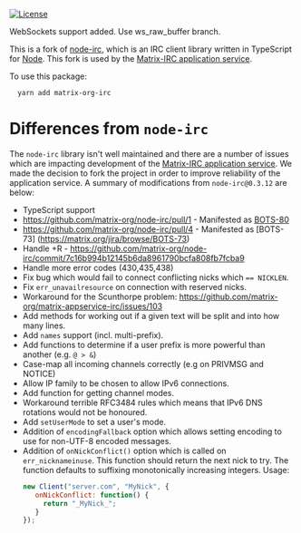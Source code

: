 [![License](https://img.shields.io/badge/license-GPLv3-blue.svg?style=flat)](http://opensource.org/licenses/GPL-3.0)

WebSockets support added.
Use ws_raw_buffer branch.

This is a fork of [node-irc](http://node-irc.readthedocs.org/), which is an IRC client library written in TypeScript for [Node](http://nodejs.org/). This fork is used by the [Matrix-IRC application service](http://github.com/matrix-org/matrix-appservice-irc).

To use this package:
```
  yarn add matrix-org-irc
```

# Differences from `node-irc`
The `node-irc` library isn't well maintained and there are a number of issues which are impacting development of the [Matrix-IRC application service](http://github.com/matrix-org/matrix-appservice-irc). We made the decision to fork the project in order to improve reliability of the application service. A summary of modifications from `node-irc@0.3.12` are below:
 - TypeScript support
 - https://github.com/matrix-org/node-irc/pull/1 - Manifested as [BOTS-80](https://matrix.org/jira/browse/BOTS-80)
 - https://github.com/matrix-org/node-irc/pull/4 - Manifested as [BOTS-73] (https://matrix.org/jira/browse/BOTS-73)
 - Handle +R - https://github.com/matrix-org/node-irc/commit/7c16b994b12145b6da8961790bcfa808fb7fcba9
 - Handle more error codes (430,435,438)
 - Fix bug which would fail to connect conflicting nicks which `== NICKLEN`.
 - Fix `err_unavailresource` on connection with reserved nicks.
 - Workaround for the Scunthorpe problem: https://github.com/matrix-org/matrix-appservice-irc/issues/103
 - Add methods for working out if a given text will be split and into how many lines.
 - Add `names` support (incl. multi-prefix).
 - Add functions to determine if a user prefix is more powerful than another (e.g. `@ > &`)
 - Case-map all incoming channels correctly (e.g on PRIVMSG and NOTICE)
 - Allow IP family to be chosen to allow IPv6 connections.
 - Add function for getting channel modes.
 - Workaround terrible RFC3484 rules which means that IPv6 DNS rotations would not be honoured.
 - Add `setUserMode` to set a user's mode.
 - Addition of `encodingFallback` option which allows setting encoding to use for non-UTF-8 encoded messages.
 - Addition of `onNickConflict()` option which is called on `err_nicknameinuse`. This function should return the next nick to try. The function defaults to suffixing monotonically increasing integers. Usage:
   ```javascript
   new Client("server.com", "MyNick", {
      onNickConflict: function() {
        return "_MyNick_";
      }
   });
   ```
